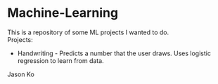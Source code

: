 # Machine-Learning

This is a repository of some ML projects I wanted to do.<br>
Projects:
* Handwriting - Predicts a number that the user draws. Uses logistic regression to learn from data.

Jason Ko
